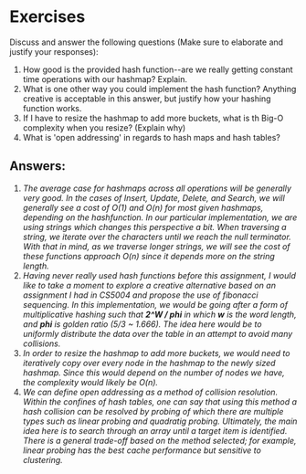 # Exercises

Discuss and answer the following questions (Make sure to elaborate and justify your responses):

1. How good is the provided hash function--are we really getting constant time operations with our hashmap? Explain.
2. What is one other way you could implement the hash function? Anything creative is acceptable in this answer, but justify how your hashing function works.
3. If I have to resize the hashmap to add more buckets, what is th Big-O complexity when you resize? (Explain why)
4. What is 'open addressing' in regards to hash maps and hash tables?

## Answers:

1. *The average case for hashmaps across all operations will be generally very good. In the cases of Insert, Update, Delete, and Search, we will generally see a cost of O(1) and O(n) for most given hashmaps, depending on the hashfunction. In our particular implementation, we are using strings which changes this perspective a bit. When traversing a string, we iterate over the characters until we reach the null terminator. With that in mind, as we traverse longer strings, we will see the cost of these functions approach O(n) since it depends more on the string length.*
2. *Having never really used hash functions before this assignment, I would like to take a moment to explore a creative alternative based on an assignment I had in CS5004 and propose the use of fibonacci sequencing. In this implementation, we would be going after a form of multiplicative hashing such that **2^W / phi** in which  **w** is the word length, and **phi** is golden ratio (5/3 ~ 1.666). The idea here would be to uniformly distribute the data over the table in an attempt to avoid many collisions.*
3. *In order to resize the hashmap to add more buckets, we would need to iteratively copy over every node in the hashmap to the newly sized hashmap. Since this would depend on the number of nodes we have, the complexity would likely be O(n).*
4. *We can define open addressing as a method of collision resolution. Within the confines of hash tables, one can say that using this method a hash collision can be resolved by probing of which there are multiple types such as linear probing and quadratig probing. Ultimately, the main idea here is to search through an array until a target item is identified. There is a general trade-off based on the method selected; for example, linear probing has the best cache performance but sensitive to clustering.*


